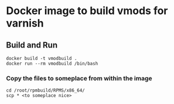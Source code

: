 # Docker image to build vmods for varnish

## Build and Run

```console
docker build -t vmodbuild .
docker run --rm vmodbuild /bin/bash
```
### Copy the files to someplace from within the image

```console
cd /root/rpmbuild/RPMS/x86_64/
scp * <to someplace nice>
```

